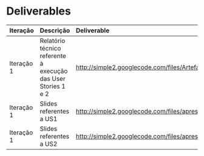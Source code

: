 # Deliverables #

| Iteração | Descrição | Deliverable |
|:---------|:----------|:------------|
| Iteração 1 | Relatório técnico referente à execução das User Stories 1 e 2 | http://simple2.googlecode.com/files/ArtefatoUS0US1.pdf |
| Iteração 1 | Slides referentes a US1 | http://simple2.googlecode.com/files/apresentacao1.ppt |
| Iteração 1 | Slides referentes a US2 | http://simple2.googlecode.com/files/apresentacao3.pdf |